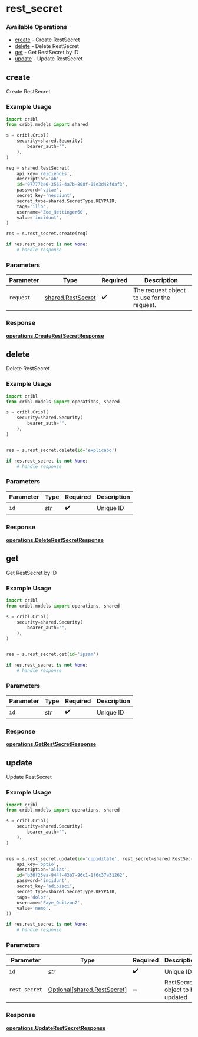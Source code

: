 # rest_secret

### Available Operations

* [create](#create) - Create RestSecret
* [delete](#delete) - Delete RestSecret
* [get](#get) - Get RestSecret by ID
* [update](#update) - Update RestSecret

## create

Create RestSecret

### Example Usage

```python
import cribl
from cribl.models import shared

s = cribl.Cribl(
    security=shared.Security(
        bearer_auth="",
    ),
)

req = shared.RestSecret(
    api_key='reiciendis',
    description='ab',
    id='977773e6-3562-4a7b-808f-05e3d48fdaf3',
    password='vitae',
    secret_key='nesciunt',
    secret_type=shared.SecretType.KEYPAIR,
    tags='illo',
    username='Zoe_Hettinger60',
    value='incidunt',
)

res = s.rest_secret.create(req)

if res.rest_secret is not None:
    # handle response
```

### Parameters

| Parameter                                              | Type                                                   | Required                                               | Description                                            |
| ------------------------------------------------------ | ------------------------------------------------------ | ------------------------------------------------------ | ------------------------------------------------------ |
| `request`                                              | [shared.RestSecret](../../models/shared/restsecret.md) | :heavy_check_mark:                                     | The request object to use for the request.             |


### Response

**[operations.CreateRestSecretResponse](../../models/operations/createrestsecretresponse.md)**


## delete

Delete RestSecret

### Example Usage

```python
import cribl
from cribl.models import operations, shared

s = cribl.Cribl(
    security=shared.Security(
        bearer_auth="",
    ),
)


res = s.rest_secret.delete(id='explicabo')

if res.rest_secret is not None:
    # handle response
```

### Parameters

| Parameter          | Type               | Required           | Description        |
| ------------------ | ------------------ | ------------------ | ------------------ |
| `id`               | *str*              | :heavy_check_mark: | Unique ID          |


### Response

**[operations.DeleteRestSecretResponse](../../models/operations/deleterestsecretresponse.md)**


## get

Get RestSecret by ID

### Example Usage

```python
import cribl
from cribl.models import operations, shared

s = cribl.Cribl(
    security=shared.Security(
        bearer_auth="",
    ),
)


res = s.rest_secret.get(id='ipsam')

if res.rest_secret is not None:
    # handle response
```

### Parameters

| Parameter          | Type               | Required           | Description        |
| ------------------ | ------------------ | ------------------ | ------------------ |
| `id`               | *str*              | :heavy_check_mark: | Unique ID          |


### Response

**[operations.GetRestSecretResponse](../../models/operations/getrestsecretresponse.md)**


## update

Update RestSecret

### Example Usage

```python
import cribl
from cribl.models import operations, shared

s = cribl.Cribl(
    security=shared.Security(
        bearer_auth="",
    ),
)


res = s.rest_secret.update(id='cupiditate', rest_secret=shared.RestSecret(
    api_key='optio',
    description='alias',
    id='b36f25ea-944f-43b7-96c1-1f6c37a51262',
    password='incidunt',
    secret_key='adipisci',
    secret_type=shared.SecretType.KEYPAIR,
    tags='dolor',
    username='Faye_Quitzon2',
    value='nemo',
))

if res.rest_secret is not None:
    # handle response
```

### Parameters

| Parameter                                                        | Type                                                             | Required                                                         | Description                                                      |
| ---------------------------------------------------------------- | ---------------------------------------------------------------- | ---------------------------------------------------------------- | ---------------------------------------------------------------- |
| `id`                                                             | *str*                                                            | :heavy_check_mark:                                               | Unique ID                                                        |
| `rest_secret`                                                    | [Optional[shared.RestSecret]](../../models/shared/restsecret.md) | :heavy_minus_sign:                                               | RestSecret object to be updated                                  |


### Response

**[operations.UpdateRestSecretResponse](../../models/operations/updaterestsecretresponse.md)**

